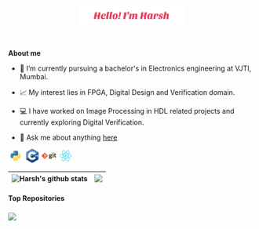 <p align="center"><a href=""><img width="43%" alt="Hello, I'm Harsh. A Tech Enthusiast!" src="./assets/hello_3.png" /></a></p>

<br />


**About me**

- 💼 I’m currently pursuing a bachelor's in Electronics engineering at VJTI, Mumbai.

- 📈 My interest lies in FPGA, Digital Design and Verification domain.

- 💻 I have worked on Image Processing in HDL related projects and currently exploring Digital Verification.

- 💬 Ask me about anything [here](mailto:harshbhosaleatwork@gmail.com)

<code><img height="30" alt="Python" src="https://raw.githubusercontent.com/github/explore/80688e429a7d4ef2fca1e82350fe8e3517d3494d/topics/python/python.png"></code>
<code><img height="30" alt="C++" src="https://raw.githubusercontent.com/github/explore/80688e429a7d4ef2fca1e82350fe8e3517d3494d/topics/cpp/cpp.png"></code>
<code><img height="30" alt="Git" src="https://raw.githubusercontent.com/github/explore/80688e429a7d4ef2fca1e82350fe8e3517d3494d/topics/git/git.png"></code>
<code><img height="30" alt="React" src="https://raw.githubusercontent.com/github/explore/5c058a388828bb5fde0bcafd4bc867b5bb3f26f3/topics/react/react.png"></code>


| <a><img align="center" src="https://github-readme-stats.vercel.app/api?username=harshbhosale01&show_icons=true&include_all_commits=true&theme=dark&hide_border=true" alt="Harsh's github stats" /></a> | <a><img align="center" src="https://github-readme-stats.vercel.app/api/top-langs/?username=harshbhosale01&layout=compact&theme=dark&hide_border=true" /></a> |
| ------------- | ------------- |

#### Top Repositories


<a href="https://github.com/harshbhosale01/image-processing-fpga">
  <img align="center" src="https://github-readme-stats.vercel.app/api/pin/?username=harshbhosale01&repo=image-processing-fpga&theme=dark" />
</a>

<br />
<br />
